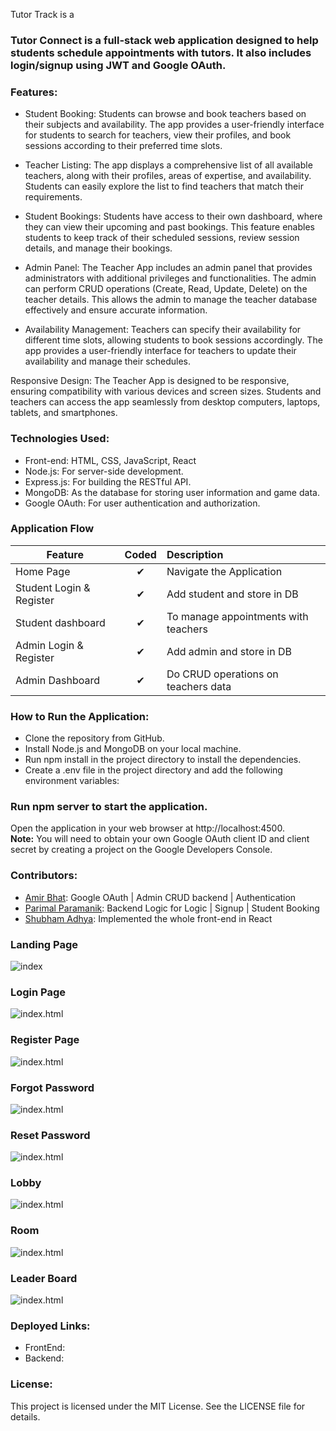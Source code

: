 Tutor Track is a 

<h3>Tutor Connect is a full-stack web application designed to help students schedule appointments with tutors. It also includes login/signup using JWT and Google OAuth.<h3> 

<h3>Features:</h3>

- Student Booking: Students can browse and book teachers based on their subjects and availability. The app provides a user-friendly interface for students to search for teachers, view their profiles, and book sessions according to their preferred time slots.

- Teacher Listing: The app displays a comprehensive list of all available teachers, along with their profiles, areas of expertise, and availability. Students can easily explore the list to find teachers that match their requirements.

- Student Bookings: Students have access to their own dashboard, where they can view their upcoming and past bookings. This feature enables students to keep track of their scheduled sessions, review session details, and manage their bookings.

- Admin Panel: The Teacher App includes an admin panel that provides administrators with additional privileges and functionalities. The admin can perform CRUD operations (Create, Read, Update, Delete) on the teacher details. This allows the admin to manage the teacher database effectively and ensure accurate information.

- Availability Management: Teachers can specify their availability for different time slots, allowing students to book sessions accordingly. The app provides a user-friendly interface for teachers to update their availability and manage their schedules.

Responsive Design: The Teacher App is designed to be responsive, ensuring compatibility with various devices and screen sizes. Students and teachers can access the app seamlessly from desktop computers, laptops, tablets, and smartphones.

<h3>Technologies Used:</h3>

- Front-end: HTML, CSS, JavaScript, React
- Node.js: For server-side development.
- Express.js: For building the RESTful API.
- MongoDB: As the database for storing user information and game data.
- Google OAuth: For user authentication and authorization.
  
 <h3>Application Flow</h3>

| Feature  |  Coded       | Description  |
|----------|:-------------:|:-------------|
| Home Page | &#10004; | Navigate the Application |
|Student Login & Register | &#10004; | Add student and store in DB |
|Student dashboard  | &#10004; | To manage appointments with teachers |
| Admin Login & Register | &#10004; | Add admin and store in DB |
|Admin Dashboard | &#10004;|Do CRUD operations on teachers data |  

<h3>How to Run the Application:</h3>

- Clone the repository from GitHub.
- Install Node.js and MongoDB on your local machine.
- Run npm install in the project directory to install the dependencies.
- Create a .env file in the project directory and add the following environment variables:

<h3>Run npm server to start the application.</h3>

Open the application in your web browser at http://localhost:4500. <br>
<strong>Note:</strong> You will need to obtain your own Google OAuth client ID and client secret by creating a project on the Google Developers Console.

<h3>Contributors:</h3>
  
  - <a href="http://github.com/aamirfarookh">Amir Bhat</a>: Google OAuth | Admin CRUD backend | Authentication
  - <a href="http://github.com/parimal-paramanik">Parimal Paramanik</a>: Backend Logic for Logic | Signup | Student Booking
  - <a href="http://github.com/shubham-Adhya">Shubham Adhya</a>: Implemented the whole front-end in React 
  
 
<h3>Landing Page</h3>
  
![index](https://github.com/aamirfarookh/ossified-nerve-3185/blob/main/Frontend/assets/index.png)
  
<h3>Login Page</h3>
  
![index.html](https://github.com/aamirfarookh/ossified-nerve-3185/blob/main/Frontend/assets/login.png)  
  
<h3>Register Page</h3>
  
![index.html](https://github.com/aamirfarookh/ossified-nerve-3185/blob/main/Frontend/assets/register.png)
  
<h3>Forgot Password</h3>
  
![index.html](https://github.com/aamirfarookh/ossified-nerve-3185/blob/main/Frontend/assets/forget.png) 
  
<h3>Reset Password</h3>
  
![index.html](https://github.com/aamirfarookh/ossified-nerve-3185/blob/main/Frontend/assets/reset.png)
  
<h3>Lobby</h3>
  
![index.html](https://github.com/aamirfarookh/ossified-nerve-3185/blob/main/Frontend/assets/lobby.png)  
  
<h3>Room</h3>
  
![index.html](https://github.com/aamirfarookh/ossified-nerve-3185/blob/main/Frontend/assets/room.png)  
  
<h3>Leader Board</h3>
  
![index.html](https://github.com/aamirfarookh/ossified-nerve-3185/blob/main/Frontend/assets/leader.png)  
  
<h3>Deployed Links:</h3>
  
  - FrontEnd: 
  - Backend: 
  
<h3>License:</h3>
This project is licensed under the MIT License. See the LICENSE file for details.
